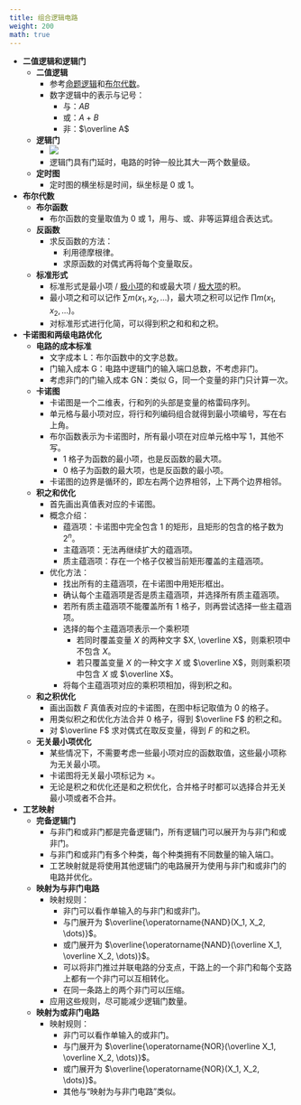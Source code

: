 ```yaml
---
title: 组合逻辑电路
weight: 200
math: true
---
```


- **二值逻辑和逻辑门**
    - **二值逻辑**
        - 参考[命题逻辑](/notes/docs/mathematics/discrete-mathematics/proposition-logic)和[布尔代数](/notes/docs/mathematics/discrete-mathematics/lattice#l7cahh)。
        - 数字逻辑中的表示与记号：
            - 与：$AB$
            - 或：$A+B$
            - 非：$\overline A$
    - **逻辑门**
        - ![](/images/by-name/combinational-logic-circuit/gates.png)
        - 逻辑门具有门延时，电路的时钟一般比其大一两个数量级。
    - **定时图**
        - 定时图的横坐标是时间，纵坐标是 $0$ 或 $1$。
- **布尔代数**
    - **布尔函数** <span id="agoh98"></span>
        - 布尔函数的变量取值为 $0$ 或 $1$，用与、或、非等运算组合表达式。
    - **反函数**
        - 求反函数的方法：
            - 利用德摩根律。
            - 求原函数的对偶式再将每个变量取反。
    - **标准形式**
        - 标准形式是最小项 / [极小项](/notes/docs/mathematics/discrete-mathematics/proposition-logic-calculation#nh6buf)的和或最大项 / [极大项](/notes/docs/mathematics/discrete-mathematics/proposition-logic-calculation#nh6buf)的积。
        - 最小项之和可以记作 $\sum m(x_1,x_2,\dots)$，最大项之积可以记作 $\prod m(x_1,x_2,\dots)$。
        - 对标准形式进行化简，可以得到积之和和和之积。
- **卡诺图和两级电路优化**
    - **电路的成本标准**
        - 文字成本 L：布尔函数中的文字总数。
        - 门输入成本 G：电路中逻辑门的输入端口总数，不考虑非门。
        - 考虑非门的门输入成本 GN：类似 G，同一个变量的非门只计算一次。
    - **卡诺图**
        - 卡诺图是一个二维表，行和列的头部是变量的格雷码序列。
        - 单元格与最小项对应，将行和列编码组合就得到最小项编号，写在右上角。
        - 布尔函数表示为卡诺图时，所有最小项在对应单元格中写 $1$，其他不写。
            - $1$ 格子为函数的最小项，也是反函数的最大项。
            - $0$ 格子为函数的最大项，也是反函数的最小项。
        - 卡诺图的边界是循环的，即左右两个边界相邻，上下两个边界相邻。
    - **积之和优化**
        - 首先画出真值表对应的卡诺图。
        - 概念介绍：
            - 蕴涵项：卡诺图中完全包含 $1$ 的矩形，且矩形的包含的格子数为 $2^n$。
            - 主蕴涵项：无法再继续扩大的蕴涵项。
            - 质主蕴涵项：存在一个格子仅被当前矩形覆盖的主蕴涵项。
        - 优化方法：
            - 找出所有的主蕴涵项，在卡诺图中用矩形框出。
            - 确认每个主蕴涵项是否是质主蕴涵项，并选择所有质主蕴涵项。
            - 若所有质主蕴涵项不能覆盖所有 $1$ 格子，则再尝试选择一些主蕴涵项。
            - 选择的每个主蕴涵项表示一个乘积项
                - 若同时覆盖变量 $X$ 的两种文字 $X, \overline X$，则乘积项中不包含 $X$。
                - 若只覆盖变量 $X$ 的一种文字 $X$ 或 $\overline X$，则则乘积项中包含 $X$  或 $\overline X$。
            - 将每个主蕴涵项对应的乘积项相加，得到积之和。
    - **和之积优化**
        - 画出函数 $F$ 真值表对应的卡诺图，在图中标记取值为 $0$ 的格子。
        - 用类似积之和优化方法合并 $0$ 格子，得到 $\overline F$ 的积之和。
        - 对 $\overline F$ 求对偶式在取反变量，得到 $F$ 的和之积。
    - **无关最小项优化**
        - 某些情况下，不需要考虑一些最小项对应的函数取值，这些最小项称为无关最小项。
        - 卡诺图将无关最小项标记为 $\times$。
        - 无论是积之和优化还是和之积优化，合并格子时都可以选择合并无关最小项或者不合并。
- **工艺映射**
    - **完备逻辑门**
        - 与非门和或非门都是完备逻辑门，所有逻辑门可以展开为与非门和或非门。
        - 与非门和或非门有多个种类，每个种类拥有不同数量的输入端口。
        - 工艺映射就是将使用其他逻辑门的电路展开为使用与非门和或非门的电路并优化。
    - **映射为与非门电路**
        - 映射规则：
            - 非门可以看作单输入的与非门和或非门。
            - 与门展开为 $\overline{\operatorname{NAND}(X_1, X_2, \dots)}$。
            - 或门展开为 $\overline{\operatorname{NAND}(\overline X_1, \overline X_2, \dots)}$。
            - 可以将非门推过并联电路的分支点，干路上的一个非门和每个支路上都有一个非门可以互相转化。
            - 在同一条路上的两个非门可以压缩。
        - 应用这些规则，尽可能减少逻辑门数量。
    - **映射为或非门电路**
        - 映射规则：
            - 非门可以看作单输入的或非门。
            - 与门展开为 $\overline{\operatorname{NOR}(\overline X_1, \overline X_2, \dots)}$。
            - 或门展开为 $\overline{\operatorname{NOR}(X_1, X_2, \dots)}$。
            - 其他与“映射为与非门电路”类似。
